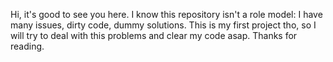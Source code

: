 Hi, it's good to see you here.
I know this repository isn't a role model: I have many issues, dirty code, dummy solutions.
This is my first project tho, so I will try to deal with this problems and clear my code asap.
Thanks for reading.

